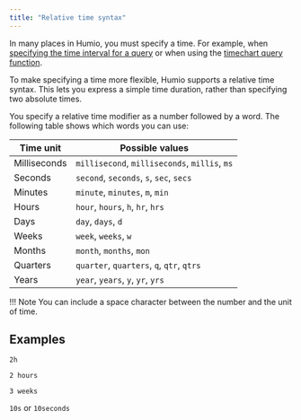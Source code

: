 ```yaml
---
title: "Relative time syntax"
---
```


In many places in Humio, you must specify a time. For example, when [specifying the time interval for a query](http-api.md#time) or when using the [timechart query function](/query-language/query-functions.md#timechart).

To make specifying a time more flexible, Humio supports a relative time syntax. This lets you express a simple time duration, rather than specifying two absolute times.

You specify a relative time modifier as a number followed by a word. The following table shows which words you can use:

| Time unit     | Possible values |
----------------|-----------------|
Milliseconds    | `millisecond`, `milliseconds`, `millis`, `ms`
Seconds         | `second`, `seconds`, `s`, `sec`, `secs`
Minutes         | `minute`, `minutes`, `m`, `min`
Hours           | `hour`, `hours`, `h`, `hr`, `hrs`
Days            | `day`, `days`, `d`
Weeks           | `week`, `weeks`, `w`
Months          | `month`, `months`, `mon`
Quarters        | `quarter`, `quarters`, `q`, `qtr`, `qtrs`
Years           | `year`, `years`, `y`, `yr`, `yrs`

!!! Note
    You can include a space character between the number and the unit of time.

## Examples

`2h`

`2 hours`

`3 weeks`

`10s` or `10seconds`
